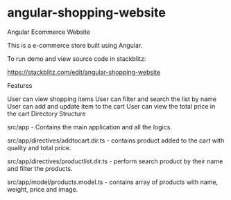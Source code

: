 # angular-shopping-website

Angular Ecommerce Website

This is a e-commerce store built using Angular.

To run demo and view source code in stackblitz:

https://stackblitz.com/edit/angular-shopping-website

Features

User can view shopping items
User can filter and search the list by name
User can add and update item to the cart
User can view the total price in the cart
Directory Structure

src/app - Contains the main application and all the logics.

src/app/directives/addtocart.dir.ts - contains product added to the cart with quality and total price.

src/app/directives/productlist.dir.ts - perform search product by their name and filter the products.

src/app/model/products.model.ts - contains array of products with name, weight, price and image.
